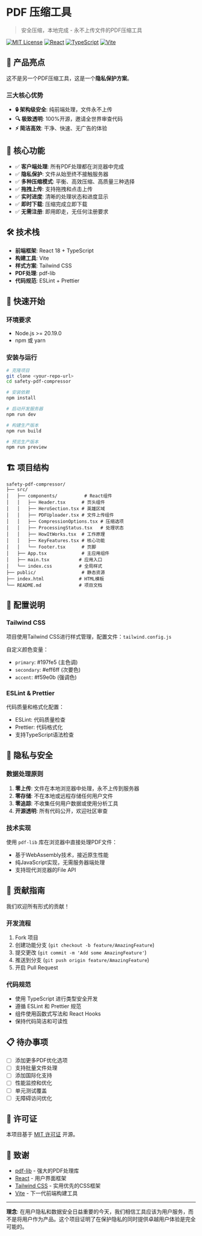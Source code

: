 # PDF 压缩工具

> 安全压缩，本地完成 - 永不上传文件的PDF压缩工具

[![MIT License](https://img.shields.io/badge/License-MIT-green.svg)](https://choosealicense.com/licenses/mit/)
[![React](https://img.shields.io/badge/React-18+-blue.svg)](https://reactjs.org/)
[![TypeScript](https://img.shields.io/badge/TypeScript-5+-blue.svg)](https://www.typescriptlang.org/)
[![Vite](https://img.shields.io/badge/Vite-5+-purple.svg)](https://vitejs.dev/)

## 🌟 产品亮点

这不是另一个PDF压缩工具，这是一个**隐私保护方案**。

### 三大核心优势

- **🔒 架构级安全**: 纯前端处理，文件永不上传
- **🔍 极致透明**: 100%开源，邀请全世界审查代码
- **⚡ 简洁高效**: 干净、快速、无广告的体验

## 🚀 核心功能

- ✅ **客户端处理**: 所有PDF处理都在浏览器中完成
- ✅ **隐私保护**: 文件从始至终不接触服务器
- ✅ **多种压缩模式**: 平衡、高效压缩、高质量三种选择
- ✅ **拖拽上传**: 支持拖拽和点击上传
- ✅ **实时进度**: 清晰的处理状态和进度显示
- ✅ **即时下载**: 压缩完成立即下载
- ✅ **无需注册**: 即用即走，无任何注册要求

## 🛠️ 技术栈

- **前端框架**: React 18 + TypeScript
- **构建工具**: Vite
- **样式方案**: Tailwind CSS
- **PDF处理**: pdf-lib
- **代码规范**: ESLint + Prettier

## 🏁 快速开始

### 环境要求

- Node.js >= 20.19.0
- npm 或 yarn

### 安装与运行

```bash
# 克隆项目
git clone <your-repo-url>
cd safety-pdf-compressor

# 安装依赖
npm install

# 启动开发服务器
npm run dev

# 构建生产版本
npm run build

# 预览生产版本
npm run preview
```

## 🏗️ 项目结构

```
safety-pdf-compressor/
├── src/
│   ├── components/          # React组件
│   │   ├── Header.tsx      # 页头组件
│   │   ├── HeroSection.tsx # 英雄区域
│   │   ├── PDFUploader.tsx # 文件上传组件
│   │   ├── CompressionOptions.tsx # 压缩选项
│   │   ├── ProcessingStatus.tsx   # 处理状态
│   │   ├── HowItWorks.tsx  # 工作原理
│   │   ├── KeyFeatures.tsx # 核心功能
│   │   └── Footer.tsx      # 页脚
│   ├── App.tsx             # 主应用组件
│   ├── main.tsx           # 应用入口
│   └── index.css          # 全局样式
├── public/                 # 静态资源
├── index.html             # HTML模板
└── README.md              # 项目文档
```

## 🔧 配置说明

### Tailwind CSS

项目使用Tailwind CSS进行样式管理，配置文件：`tailwind.config.js`

自定义颜色变量：
- `primary`: #197fe5 (主色调)
- `secondary`: #eff6ff (次要色)
- `accent`: #f59e0b (强调色)

### ESLint & Prettier

代码质量和格式化配置：
- ESLint: 代码质量检查
- Prettier: 代码格式化
- 支持TypeScript语法检查

## 🔐 隐私与安全

### 数据处理原则

1. **零上传**: 文件在本地浏览器中处理，永不上传到服务器
2. **零存储**: 不在本地或远程存储任何用户文件
3. **零追踪**: 不收集任何用户数据或使用分析工具
4. **开源透明**: 所有代码公开，欢迎社区审查

### 技术实现

使用 `pdf-lib` 库在浏览器中直接处理PDF文件：
- 基于WebAssembly技术，接近原生性能
- 纯JavaScript实现，无需服务器端处理
- 支持现代浏览器的File API

## 🤝 贡献指南

我们欢迎所有形式的贡献！

### 开发流程

1. Fork 项目
2. 创建功能分支 (`git checkout -b feature/AmazingFeature`)
3. 提交更改 (`git commit -m 'Add some AmazingFeature'`)
4. 推送到分支 (`git push origin feature/AmazingFeature`)
5. 开启 Pull Request

### 代码规范

- 使用 TypeScript 进行类型安全开发
- 遵循 ESLint 和 Prettier 规范
- 组件使用函数式写法和 React Hooks
- 保持代码简洁和可读性

## 📋 待办事项

- [ ] 添加更多PDF优化选项
- [ ] 支持批量文件处理
- [ ] 添加国际化支持
- [ ] 性能监控和优化
- [ ] 单元测试覆盖
- [ ] 无障碍访问优化

## 📜 许可证

本项目基于 [MIT 许可证](LICENSE) 开源。

## 🙏 致谢

- [pdf-lib](https://pdf-lib.js.org/) - 强大的PDF处理库
- [React](https://reactjs.org/) - 用户界面框架
- [Tailwind CSS](https://tailwindcss.com/) - 实用优先的CSS框架
- [Vite](https://vitejs.dev/) - 下一代前端构建工具

---

**理念**: 在用户隐私和数据安全日益重要的今天，我们相信工具应该为用户服务，而不是将用户作为产品。这个项目证明了在保护隐私的同时提供卓越用户体验是完全可能的。
